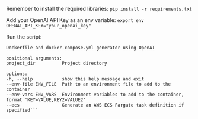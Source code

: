 Remember to install the required libraries:
```pip install -r requirements.txt```
   
Add your OpenAI API Key as an env variable:
```export env OPENAI_API_KEY="your_openai_key"```
  
Run the script:
```usage: dockerfile-generator.py [-h] [--env-file ENV_FILE] [--env-vars ENV_VARS] [--ecs] project_dir
Dockerfile and docker-compose.yml generator using OpenAI

positional arguments:
project_dir          Project directory

options:
-h, --help           show this help message and exit
--env-file ENV_FILE  Path to an environment file to add to the container
--env-vars ENV_VARS  Environment variables to add to the container, format 'KEY=VALUE,KEY2=VALUE2'
--ecs                Generate an AWS ECS Fargate task definition if specified```
